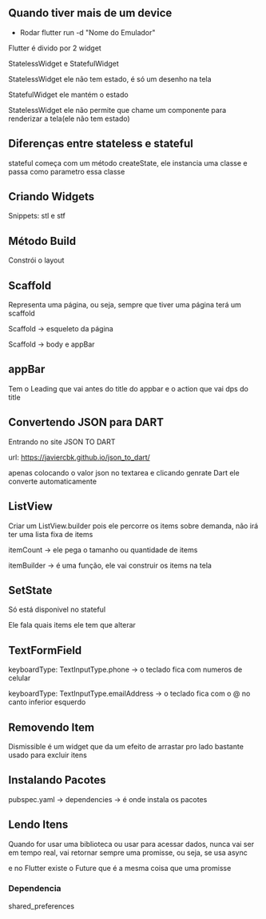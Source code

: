 ## Quando tiver mais de um device

- Rodar flutter run -d "Nome do Emulador"

Flutter é divido por 2 widget

StatelessWidget e StatefulWidget

StatelessWidget ele não tem estado, é só um desenho na tela

StatefulWidget ele mantém o estado

StatelessWidget ele não permite que chame um componente para renderizar a tela(ele não tem estado)

## Diferenças entre stateless e stateful

stateful começa com um método createState, ele instancia uma classe e passa como parametro essa classe

## Criando Widgets

Snippets: stl e stf

## Método Build

Constrói o layout

## Scaffold

Representa uma página, ou seja, sempre que tiver uma página terá um scaffold

Scaffold -> esqueleto da página

Scaffold -> body e appBar

## appBar

Tem o Leading que vai antes do title do appbar e o action que vai dps do title

## Convertendo JSON para DART

Entrando no site JSON TO DART

url: https://javiercbk.github.io/json_to_dart/

apenas colocando o valor json no textarea e clicando genrate Dart ele converte
automaticamente

## ListView

Criar um ListView.builder pois ele percorre os items sobre demanda, não irá ter uma lista fixa de items

itemCount -> ele pega o tamanho ou quantidade de items

itemBuilder -> é uma função, ele vai construir os items na tela

## SetState

Só está disponivel no stateful

Ele fala quais items ele tem que alterar

## TextFormField

keyboardType: TextInputType.phone -> o teclado fica com numeros de celular

keyboardType: TextInputType.emailAddress -> o teclado fica com o @ no canto inferior esquerdo

## Removendo Item

Dismissible é um widget que da um efeito de arrastar pro lado
bastante usado para excluir itens

## Instalando Pacotes

pubspec.yaml -> dependencies -> é onde instala os pacotes

## Lendo Itens

Quando for usar uma biblioteca ou usar para acessar dados, nunca vai ser em tempo real, vai retornar sempre uma promisse, ou seja, se usa async

e no Flutter existe o Future que é a mesma coisa que uma promisse

### Dependencia

shared_preferences
